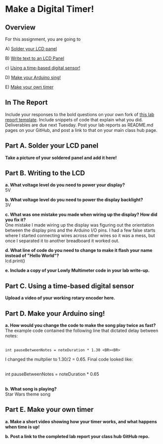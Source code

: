 # Make a Digital Timer!
 
## Overview
For this assignment, you are going to 

A) [Solder your LCD panel](#part-a-solder-your-lcd-panel)

B) [Write text to an LCD Panel](#part-b-writing-to-the-lcd) 

c) [Using a time-based digital sensor!](#part-c-using-a-time-based-digital-sensor)

D) [Make your Arduino sing!](#part-d-make-your-arduino-sing)

E) [Make your own timer](#part-e-make-your-own-timer) 
 
## In The Report
Include your responses to the bold questions on your own fork of [this lab report template](https://github.com/FAR-Lab/IDD-Fa18-Lab2). Include snippets of code that explain what you did. Deliverables are due next Tuesday. Post your lab reports as README.md pages on your GitHub, and post a link to that on your main class hub page.

## Part A. Solder your LCD panel

**Take a picture of your soldered panel and add it here!**

## Part B. Writing to the LCD
 
**a. What voltage level do you need to power your display?**<BR>
5V

**b. What voltage level do you need to power the display backlight?**<BR>
3V
   
**c. What was one mistake you made when wiring up the display? How did you fix it?**<BR>
One mistake I made wiring up the display was figuring out the orientation between the display pins and the Arduino I/O pins. I had a few false starts where I started connecting wires across other wires so it was a mess, but once I separated it to another breadboard it worked out. 

**d. What line of code do you need to change to make it flash your name instead of "Hello World"?**<BR>
lcd.print()
 
**e. Include a copy of your Lowly Multimeter code in your lab write-up.**<BR>


## Part C. Using a time-based digital sensor

**Upload a video of your working rotary encoder here.**<BR>


## Part D. Make your Arduino sing!

**a. How would you change the code to make the song play twice as fast?**<BR>
The example code contained the following line that dictated delay between notes:<BR><BR>
 
```
int pauseBetweenNotes = noteDuration * 1.30 <BR><BR>
```
 
I changed the multplier to 1.30/2 = 0.65. Final code looked like:<BR><BR>
 
int pauseBetweenNotes = noteDuration * 0.65 <BR><BR>

**b. What song is playing?**<BR>
Star Wars theme song

## Part E. Make your own timer

**a. Make a short video showing how your timer works, and what happens when time is up!**<BR>

**b. Post a link to the completed lab report your class hub GitHub repo.**<BR>
